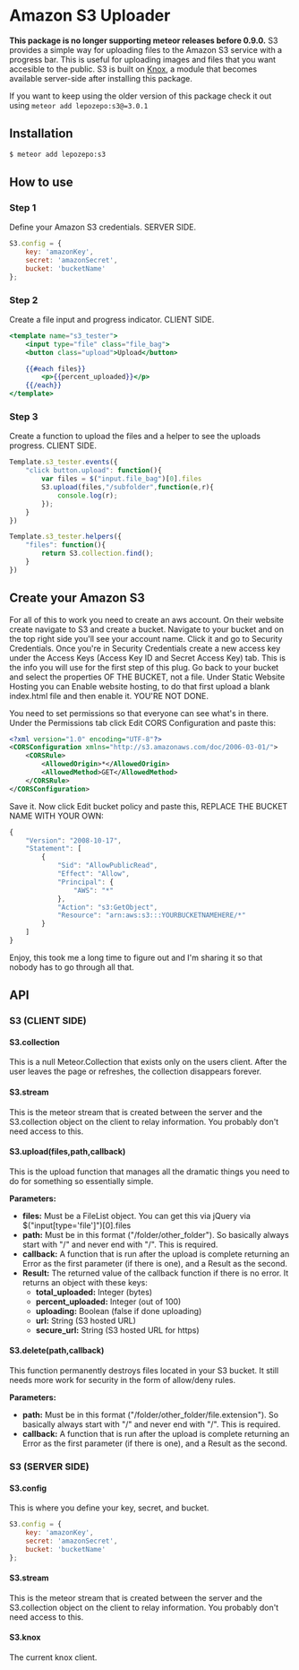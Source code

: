 # Amazon S3 Uploader
__This package is no longer supporting meteor releases before 0.9.0.__ S3 provides a simple way for uploading files to the Amazon S3 service with a progress bar. This is useful for uploading images and files that you want accesible to the public. S3 is built on [Knox](https://github.com/LearnBoost/knox), a module that becomes available server-side after installing this package.

If you want to keep using the older version of this package check it out using `meteor add lepozepo:s3@=3.0.1`

## Installation

``` sh
$ meteor add lepozepo:s3
```

## How to use

### Step 1
Define your Amazon S3 credentials. SERVER SIDE.

``` javascript
S3.config = {
	key: 'amazonKey',
	secret: 'amazonSecret',
	bucket: 'bucketName'
};
```

### Step 2
Create a file input and progress indicator. CLIENT SIDE.

``` handlebars
<template name="s3_tester">
	<input type="file" class="file_bag">
	<button class="upload">Upload</button>

	{{#each files}}
		<p>{{percent_uploaded}}</p>
	{{/each}}
</template>
```

### Step 3
Create a function to upload the files and a helper to see the uploads progress. CLIENT SIDE.

``` javascript
Template.s3_tester.events({
	"click button.upload": function(){
		var files = $("input.file_bag")[0].files
		S3.upload(files,"/subfolder",function(e,r){
			console.log(r);
		});
	}
})

Template.s3_tester.helpers({
	"files": function(){
		return S3.collection.find();
	}
})
```

## Create your Amazon S3
For all of this to work you need to create an aws account. On their website create navigate to S3 and create a bucket. Navigate to your bucket and on the top right side you'll see your account name. Click it and go to Security Credentials. Once you're in Security Credentials create a new access key under the Access Keys (Access Key ID and Secret Access Key) tab. This is the info you will use for the first step of this plug. Go back to your bucket and select the properties OF THE BUCKET, not a file. Under Static Website Hosting you can Enable website hosting, to do that first upload a blank index.html file and then enable it. YOU'RE NOT DONE.

You need to set permissions so that everyone can see what's in there. Under the Permissions tab click Edit CORS Configuration and paste this:

``` xml
<?xml version="1.0" encoding="UTF-8"?>
<CORSConfiguration xmlns="http://s3.amazonaws.com/doc/2006-03-01/">
    <CORSRule>
        <AllowedOrigin>*</AllowedOrigin>
        <AllowedMethod>GET</AllowedMethod>
    </CORSRule>
</CORSConfiguration>
```

Save it. Now click Edit bucket policy and paste this, REPLACE THE BUCKET NAME WITH YOUR OWN:

``` javascript
{
	"Version": "2008-10-17",
	"Statement": [
		{
			"Sid": "AllowPublicRead",
			"Effect": "Allow",
			"Principal": {
				"AWS": "*"
			},
			"Action": "s3:GetObject",
			"Resource": "arn:aws:s3:::YOURBUCKETNAMEHERE/*"
		}
	]
}
```

Enjoy, this took me a long time to figure out and I'm sharing it so that nobody has to go through all that.

## API

### S3 (CLIENT SIDE)

#### S3.collection
This is a null Meteor.Collection that exists only on the users client. After the user leaves the page or refreshes, the collection disappears forever.

#### S3.stream
This is the meteor stream that is created between the server and the S3.collection object on the client to relay information. You probably don't need access to this.

#### S3.upload(files,path,callback)
This is the upload function that manages all the dramatic things you need to do for something so essentially simple.

__Parameters:__
*	__files:__ Must be a FileList object. You can get this via jQuery via $("input[type='file']")[0].files
*	__path:__ Must be in this format ("/folder/other_folder"). So basically always start with "/" and never end with "/". This is required.
*	__callback:__ A function that is run after the upload is complete returning an Error as the first parameter (if there is one), and a Result as the second.
*	__Result:__ The returned value of the callback function if there is no error. It returns an object with these keys:
	*	__total_uploaded:__ Integer (bytes)
	*	__percent_uploaded:__ Integer (out of 100)
	*	__uploading:__ Boolean (false if done uploading)
	*	__url:__ String (S3 hosted URL)
	*	__secure_url:__ String (S3 hosted URL for https)

#### S3.delete(path,callback)
This function permanently destroys files located in your S3 bucket. It still needs more work for security in the form of allow/deny rules.

__Parameters:__
*	__path:__ Must be in this format ("/folder/other_folder/file.extension"). So basically always start with "/" and never end with "/". This is required.
*	__callback:__ A function that is run after the upload is complete returning an Error as the first parameter (if there is one), and a Result as the second.

### S3 (SERVER SIDE)

#### S3.config
This is where you define your key, secret, and bucket.

``` javascript
S3.config = {
	key: 'amazonKey',
	secret: 'amazonSecret',
	bucket: 'bucketName'
};
```

#### S3.stream
This is the meteor stream that is created between the server and the S3.collection object on the client to relay information. You probably don't need access to this.

#### S3.knox
The current knox client.




